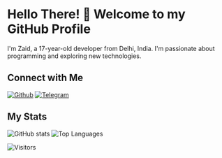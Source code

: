 
# Hello There! 👋 Welcome to my GitHub Profile

I'm Zaid, a 17-year-old developer from Delhi, India. I'm passionate about programming and exploring new technologies.



## Connect with Me

[![Github](https://img.shields.io/badge/-Github-181717?style=for-the-badge&logo=Github&logoColor=white)](https://github.com/ITZ-ZAID)
[![Telegram](https://img.shields.io/badge/Telegram-2CA5E0?style=for-the-badge&logo=telegram&logoColor=white)](https://telegram.me/Timesisnotwaiting)

## My Stats

![GitHub stats](https://github-readme-stats.vercel.app/api?username=ITZ-ZAID&show_icons=true&theme=radical)
![Top Languages](https://github-readme-stats.vercel.app/api/top-langs/?username=ITZ-ZAID&layout=compact&theme=midnight-purple&hide=Css)

![Visitors](https://visitor-badge.laobi.icu/badge?page_id=ITZ-ZAID)
